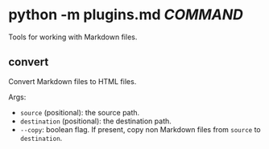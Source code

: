 # python -m plugins.md *COMMAND*

Tools for working with Markdown files.

## convert

Convert Markdown files to HTML files.

Args:

* `source` (positional): the source path.
* `destination` (positional): the destination path.
* `--copy`: boolean flag. If present, copy non Markdown files from `source` to `destination`.